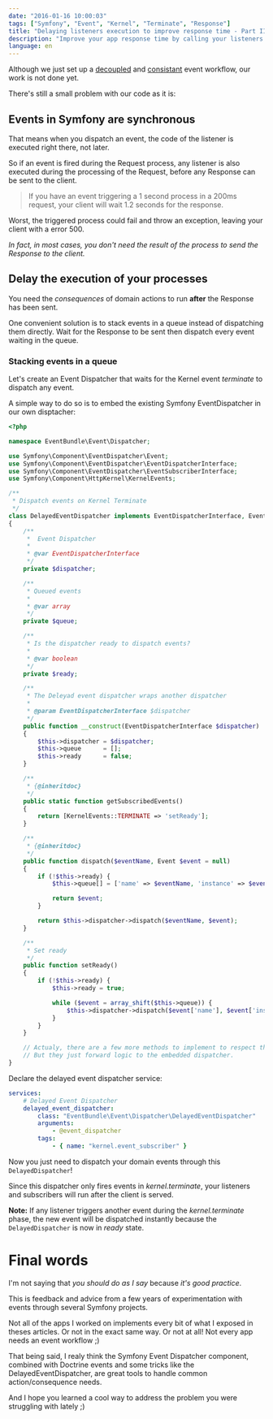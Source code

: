 ```yaml
---
date: "2016-01-16 10:00:03"
tags: ["Symfony", "Event", "Kernel", "Terminate", "Response"]
title: "Delaying listeners execution to improve response time - Part III"
description: "Improve your app response time by calling your listeners on kernel.terminate with the DelayedEventDispatcher."
language: en
---
```


Although we just set up a [decoupled](../events-part-1) and [consistant](../events-part-2) event workflow, our work is not done yet.

There's still a small problem with our code as it is:

## Events in Symfony are synchronous

That means when you dispatch an event, the code of the listener is executed right there, not later.

So if an event is fired during the Request process, any listener is also executed during the processing of the Request, before any Response can be sent to the client.

> If you have an event triggering a 1 second process in a 200ms request, your client will wait 1.2 seconds for the response.

Worst, the triggered process could fail and throw an exception, leaving your client with a error 500.

_In fact, in most cases, you don't need the result of the process to send the Response to the client._

## Delay the execution of your processes

You need the _consequences_ of domain actions to run __after__ the Response has been sent.

One convenient solution is to stack events in a queue instead of dispatching them directly. Wait for the Response to be sent then dispatch every event waiting in the queue.

### Stacking events in a queue

Let's create an Event Dispatcher that waits for the Kernel event _terminate_ to dispatch any event.

A simple way to do so is to embed the existing Symfony EventDispatcher in our own disptacher:

```php
<?php

namespace EventBundle\Event\Dispatcher;

use Symfony\Component\EventDispatcher\Event;
use Symfony\Component\EventDispatcher\EventDispatcherInterface;
use Symfony\Component\EventDispatcher\EventSubscriberInterface;
use Symfony\Component\HttpKernel\KernelEvents;

/**
 * Dispatch events on Kernel Terminate
 */
class DelayedEventDispatcher implements EventDispatcherInterface, EventSubscriberInterface
{
    /**
     *  Event Dispatcher
     *
     * @var EventDispatcherInterface
     */
    private $dispatcher;

    /**
     * Queued events
     *
     * @var array
     */
    private $queue;

    /**
     * Is the dispatcher ready to dispatch events?
     *
     * @var boolean
     */
    private $ready;

    /**
     * The Deleyad event dispatcher wraps another dispatcher
     *
     * @param EventDispatcherInterface $dispatcher
     */
    public function __construct(EventDispatcherInterface $dispatcher)
    {
        $this->dispatcher = $dispatcher;
        $this->queue      = [];
        $this->ready      = false;
    }

    /**
     * {@inheritdoc}
     */
    public static function getSubscribedEvents()
    {
        return [KernelEvents::TERMINATE => 'setReady'];
    }

    /**
     * {@inheritdoc}
     */
    public function dispatch($eventName, Event $event = null)
    {
        if (!$this->ready) {
            $this->queue[] = ['name' => $eventName, 'instance' => $event];

            return $event;
        }

        return $this->dispatcher->dispatch($eventName, $event);
    }

    /**
     * Set ready
     */
    public function setReady()
    {
        if (!$this->ready) {
            $this->ready = true;

            while ($event = array_shift($this->queue)) {
                $this->dispatcher->dispatch($event['name'], $event['instance']);
            }
        }
    }

    // Actualy, there are a few more methods to implement to respect the EventDispatcherInterface.
    // But they just forward logic to the embedded dispatcher.
}
```

Declare the delayed event dispatcher service:

```yaml
services:
    # Delayed Event Dispatcher
    delayed_event_dispatcher:
        class: "EventBundle\Event\Dispatcher\DelayedEventDispatcher"
        arguments:
            - @event_dispatcher
        tags:
            - { name: "kernel.event_subscriber" }

```

Now you just need to dispatch your domain events through this `DelayedDispatcher`!

Since this dispatcher only fires events in _kernel.terminate_, your listeners and subscribers will run after the client is served.

__Note:__ If any listener triggers another event during the _kernel.terminate_ phase, the new event will be dispatched instantly because the `DelayedDispatcher` is now in _ready_ state.

# Final words

I'm not saying that _you should do as I say_ because _it's good practice_.

This is feedback and advice from a few years of experimentation with events through several Symfony projects.

Not all of the apps I worked on implements every bit of what I exposed in theses articles. Or not in the exact same way. Or not at all! Not every app needs an event workflow ;)

That being said, I realy think the Symfony Event Dispatcher component, combined with Doctrine events and some tricks like the DelayedEventDispatcher, are great tools to handle common action/consequence needs.

And I hope you learned a cool way to address the problem you were struggling with lately ;)
